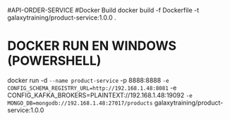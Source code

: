 #API-ORDER-SERVICE
#Docker Build
docker build -f Dockerfile -t galaxytraining/product-service:1.0.0 .

# DOCKER RUN EN WINDOWS (POWERSHELL)

docker run -d `
  --name product-service `
-p 8888:8888 `
  -e CONFIG_SCHEMA_REGISTRY_URL=http://192.168.1.48:8081 `
-e CONFIG_KAFKA_BROKERS=PLAINTEXT://192.168.1.48:19092 `
  -e MONGO_DB=mongodb://192.168.1.48:27017/products `
galaxytraining/product-service:1.0.0
